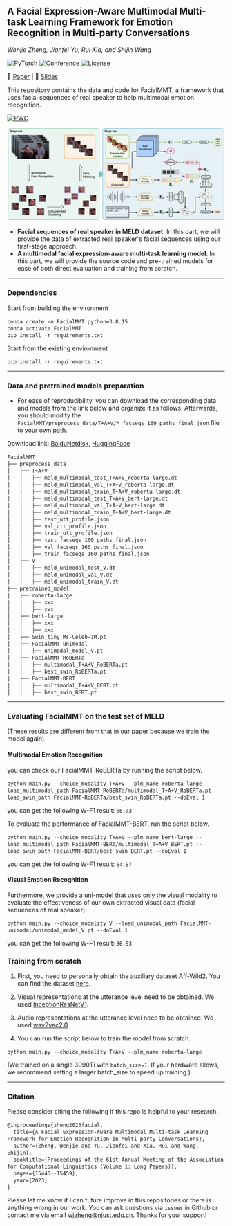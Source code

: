 ## A Facial Expression-Aware Multimodal Multi-task Learning Framework for Emotion Recognition in Multi-party Conversations

<i>Wenjie Zheng, Jianfei Yu, Rui Xia, and Shijin Wang</i>

<a href=" "><img alt="PyTorch" src="https://img.shields.io/badge/PyTorch-ee4c2c?logo=pytorch&logoColor=white"></a>
[![Conference](https://img.shields.io/badge/ACL-2023-green)](https://2023.aclweb.org/)
[![License](https://img.shields.io/badge/license-GPLv3-blue)](./LICENSE)
</div>

📄 [Paper](https://aclanthology.org/2023.acl-long.861.pdf) | 🎥 [Slides](https://assets.underline.io/lecture/77034/slideshow/632a8d03e3cf76732005efac499155c2.pdf)   

This repository contains the data and code for FacialMMT, a framework that uses facial sequences of real speaker to help multimodal emotion recognition.

[![PWC](https://img.shields.io/endpoint.svg?url=https://paperswithcode.com/badge/a-facial-expression-aware-multimodal-multi/emotion-recognition-in-conversation-on-meld)](https://paperswithcode.com/sota/emotion-recognition-in-conversation-on-meld?p=a-facial-expression-aware-multimodal-multi)

![overview.png](utils/overview.jpg)
- **Facial sequences of real speaker in MELD dataset**: In this part, we will provide the data of extracted real speaker's facial sequences using our first-stage approach. 
- **A multimodal facial expression-aware multi-task learning model**: In this part, we will provide the source code and pre-trained models for ease of both direct evaluation and training from scratch.

***

### Dependencies

Start from building the environment
```
conda create -n FacialMMT python=3.8.15
conda activate FacialMMT
pip install -r requirements.txt
```

Start from the existing environment
```
pip install -r requirements.txt
```

***

### Data and pretrained models preparation

- For ease of reproducibility, you can download the corresponding data and models from the link below and organize it as follows. Afterwards, you should modify the `FacialMMT/preprocess_data/T+A+V/*_facseqs_160_paths_final.json` file to your own path.

Download link: [BaiduNetdisk](https://pan.baidu.com/s/1KRNyPoFf9_WUtrQ6f86IkQ?pwd=iui6), [HuggingFace](https://huggingface.co/NUSTM/FacialMMT)
```
FacialMMT
├── preprocess_data
│   ├── T+A+V
│   │   ├── meld_multimodal_test_T+A+V_roberta-large.dt
│   │   ├── meld_multimodal_val_T+A+V_roberta-large.dt
│   │   ├── meld_multimodal_train_T+A+V_roberta-large.dt
│   │   ├── meld_multimodal_test_T+A+V_bert-large.dt
│   │   ├── meld_multimodal_val_T+A+V_bert-large.dt
│   │   ├── meld_multimodal_train_T+A+V_bert-large.dt
│   │   ├── test_utt_profile.json
│   │   ├── val_utt_profile.json
│   │   ├── train_utt_profile.json
│   │   ├── test_facseqs_160_paths_final.json
│   │   ├── val_facseqs_160_paths_final.json
│   │   ├── train_facseqs_160_paths_final.json 
│   ├── V
│   │   ├── meld_unimodal_test_V.dt
│   │   ├── meld_unimodal_val_V.dt
│   │   ├── meld_unimodal_train_V.dt
├── pretrained_model
│   ├── roberta-large
│   │   ├── xxx
│   │   ├── xxx
│   ├── bert-large
│   │   ├── xxx
│   │   ├── xxx
│   ├── Swin_tiny_Ms-Celeb-1M.pt
│   ├── FacialMMT-unimodal
│   │   ├── unimodal_model_V.pt
│   ├── FacialMMT-RoBERTa
│   │   ├── multimodal_T+A+V_RoBERTa.pt
│   │   ├── best_swin_RoBERTa.pt
│   ├── FacialMMT-BERT
│   │   ├── multimodal_T+A+V_BERT.pt
│   │   ├── best_swin_BERT.pt
```
***

### Evaluating FacialMMT on the test set of MELD
(These results are different from that in our paper because we train the model again)

#### Multimodal Emotion Recognition
you can check our FacialMMT-RoBERTa by running the script below.
```
python main.py --choice_modality T+A+V --plm_name roberta-large --load_multimodal_path FacialMMT-RoBERTa/multimodal_T+A+V_RoBERTa.pt --load_swin_path FacialMMT-RoBERTa/best_swin_RoBERTa.pt --doEval 1
```
you can get the following W-F1 result: `66.73`

To evaluate the performance of FacialMMT-BERT, run the script below.
```
python main.py --choice_modality T+A+V --plm_name bert-large --load_multimodal_path FacialMMT-BERT/multimodal_T+A+V_BERT.pt --load_swin_path FacialMMT-BERT/best_swin_BERT.pt --doEval 1
```
you can get the following W-F1 result: `64.87`

#### Visual Emotion Recognition

Furthermore, we provide a uni-model that uses only the visual modality to evaluate the effectiveness of our own extracted visual data (facial sequences of real speaker).
```
python main.py --choice_modality V --load_unimodal_path FacialMMT-unimodal/unimodal_model_V.pt --doEval 1
```
you can get the following W-F1 result: `36.53`

### Training from scratch
1. First, you need to personally obtain the auxiliary dataset Aff-Wild2. You can find the dataset [here](https://ibug.doc.ic.ac.uk/resources/cvpr-2022-3rd-abaw/).

2. Visual representations at the utterance level need to be obtained. We used [InceptionResNetV1](https://github.com/timesler/facenet-pytorch).

3. Audio representations at the utterance level need to be obtained. We used [wav2vec2.0](https://huggingface.co/facebook/wav2vec2-base-960h).

4. You can run the script below to train the model from scratch.
```
python main.py --choice_modality T+A+V --plm_name roberta-large
```
(We trained on a single 3090Ti with `batch_size=1`. If your hardware allows, we recommend setting a larger batch_size to speed up training.)
***

### Citation

Please consider citing the following if this repo is helpful to your research.
```
@inproceedings{zheng2023facial,
  title={A Facial Expression-Aware Multimodal Multi-task Learning Framework for Emotion Recognition in Multi-party Conversations},
  author={Zheng, Wenjie and Yu, Jianfei and Xia, Rui and Wang, Shijin},
  booktitle={Proceedings of the 61st Annual Meeting of the Association for Computational Linguistics (Volume 1: Long Papers)},
  pages={15445--15459},
  year={2023}
}
```

Please let me know if I can future improve in this repositories or there is anything wrong in our work. You can ask questions via `issues` in Github or contact me via email wjzheng@njust.edu.cn. Thanks for your support!


